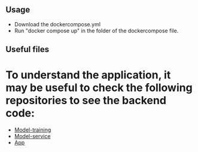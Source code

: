 ## Usage
- Download the dockercompose.yml
- Run "docker compose up" in the folder of the dockercompose file.
## Useful files
# To understand the application, it may be useful to check the following repositories to see the backend code:
- [Model-training](https://github.com/remla23-team14/model-training)
- [Model-service](https://github.com/remla23-team14/model-service)
- [App](https://github.com/remla23-team14/app)
